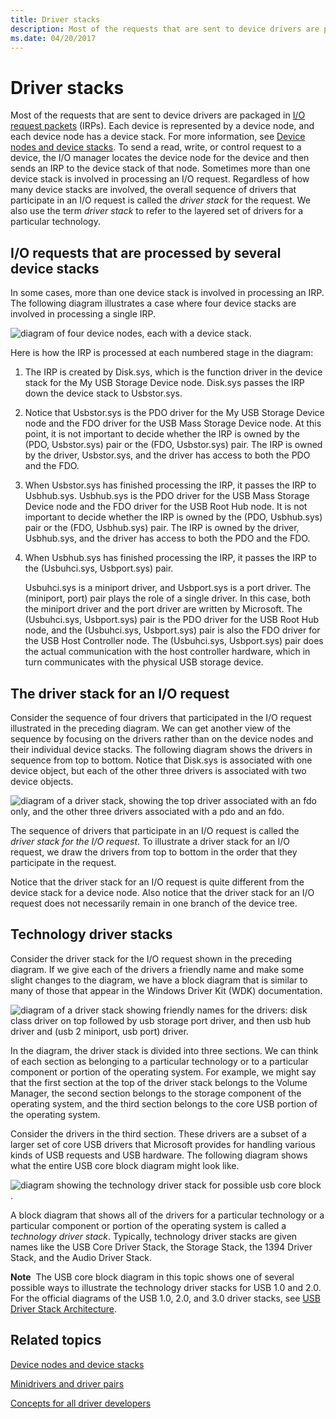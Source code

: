 ```yaml
---
title: Driver stacks
description: Most of the requests that are sent to device drivers are packaged in I/O request packets (IRPs).
ms.date: 04/20/2017
---
```


# Driver stacks


Most of the requests that are sent to device drivers are packaged in [I/O request packets](i-o-request-packets.md) (IRPs). Each device is represented by a device node, and each device node has a device stack. For more information, see [Device nodes and device stacks](device-nodes-and-device-stacks.md). To send a read, write, or control request to a device, the I/O manager locates the device node for the device and then sends an IRP to the device stack of that node. Sometimes more than one device stack is involved in processing an I/O request. Regardless of how many device stacks are involved, the overall sequence of drivers that participate in an I/O request is called the *driver stack* for the request. We also use the term *driver stack* to refer to the layered set of drivers for a particular technology.

## <span id="I_O_requests_that_are_processed_by_several_device_stacks"></span><span id="i_o_requests_that_are_processed_by_several_device_stacks"></span><span id="I_O_REQUESTS_THAT_ARE_PROCESSED_BY_SEVERAL_DEVICE_STACKS"></span>I/O requests that are processed by several device stacks


In some cases, more than one device stack is involved in processing an IRP. The following diagram illustrates a case where four device stacks are involved in processing a single IRP.

![diagram of four device nodes, each with a device stack.](images/chain01.png)

Here is how the IRP is processed at each numbered stage in the diagram:

1.  The IRP is created by Disk.sys, which is the function driver in the device stack for the My USB Storage Device node. Disk.sys passes the IRP down the device stack to Usbstor.sys.

2.  Notice that Usbstor.sys is the PDO driver for the My USB Storage Device node and the FDO driver for the USB Mass Storage Device node. At this point, it is not important to decide whether the IRP is owned by the (PDO, Usbstor.sys) pair or the (FDO, Usbstor.sys) pair. The IRP is owned by the driver, Usbstor.sys, and the driver has access to both the PDO and the FDO.
3.  When Usbstor.sys has finished processing the IRP, it passes the IRP to Usbhub.sys. Usbhub.sys is the PDO driver for the USB Mass Storage Device node and the FDO driver for the USB Root Hub node. It is not important to decide whether the IRP is owned by the (PDO, Usbhub.sys) pair or the (FDO, Usbhub.sys) pair. The IRP is owned by the driver, Usbhub.sys, and the driver has access to both the PDO and the FDO.

4.  When Usbhub.sys has finished processing the IRP, it passes the IRP to the (Usbuhci.sys, Usbport.sys) pair.

    Usbuhci.sys is a miniport driver, and Usbport.sys is a port driver. The (miniport, port) pair plays the role of a single driver. In this case, both the miniport driver and the port driver are written by Microsoft. The (Usbuhci.sys, Usbport.sys) pair is the PDO driver for the USB Root Hub node, and the (Usbuhci.sys, Usbport.sys) pair is also the FDO driver for the USB Host Controller node. The (Usbuhci.sys, Usbport.sys) pair does the actual communication with the host controller hardware, which in turn communicates with the physical USB storage device.

## <span id="The_driver_stack_for_an_I_O_request"></span><span id="the_driver_stack_for_an_i_o_request"></span><span id="THE_DRIVER_STACK_FOR_AN_I_O_REQUEST"></span>The driver stack for an I/O request


Consider the sequence of four drivers that participated in the I/O request illustrated in the preceding diagram. We can get another view of the sequence by focusing on the drivers rather than on the device nodes and their individual device stacks. The following diagram shows the drivers in sequence from top to bottom. Notice that Disk.sys is associated with one device object, but each of the other three drivers is associated with two device objects.

![diagram of a driver stack, showing the top driver associated with an fdo only, and the other three drivers associated with a pdo and an fdo.](images/driverstack01.png)

The sequence of drivers that participate in an I/O request is called the *driver stack for the I/O request*. To illustrate a driver stack for an I/O request, we draw the drivers from top to bottom in the order that they participate in the request.

Notice that the driver stack for an I/O request is quite different from the device stack for a device node. Also notice that the driver stack for an I/O request does not necessarily remain in one branch of the device tree.

## <span id="Technology_driver_stacks"></span><span id="technology_driver_stacks"></span><span id="TECHNOLOGY_DRIVER_STACKS"></span>Technology driver stacks


Consider the driver stack for the I/O request shown in the preceding diagram. If we give each of the drivers a friendly name and make some slight changes to the diagram, we have a block diagram that is similar to many of those that appear in the Windows Driver Kit (WDK) documentation.

![diagram of a driver stack showing friendly names for the drivers: disk class driver on top followed by usb storage port driver, and then usb hub driver and (usb 2 miniport, usb port) driver.](images/driverstack02.png)

In the diagram, the driver stack is divided into three sections. We can think of each section as belonging to a particular technology or to a particular component or portion of the operating system. For example, we might say that the first section at the top of the driver stack belongs to the Volume Manager, the second section belongs to the storage component of the operating system, and the third section belongs to the core USB portion of the operating system.

Consider the drivers in the third section. These drivers are a subset of a larger set of core USB drivers that Microsoft provides for handling various kinds of USB requests and USB hardware. The following diagram shows what the entire USB core block diagram might look like.

![diagram showing the technology driver stack for possible usb core block .](images/technologystack01.png)

A block diagram that shows all of the drivers for a particular technology or a particular component or portion of the operating system is called a *technology driver stack*. Typically, technology driver stacks are given names like the USB Core Driver Stack, the Storage Stack, the 1394 Driver Stack, and the Audio Driver Stack.

**Note**  The USB core block diagram in this topic shows one of several possible ways to illustrate the technology driver stacks for USB 1.0 and 2.0. For the official diagrams of the USB 1.0, 2.0, and 3.0 driver stacks, see [USB Driver Stack Architecture](../usbcon/usb-3-0-driver-stack-architecture.md).

 

## <span id="related_topics"></span>Related topics


[Device nodes and device stacks](device-nodes-and-device-stacks.md)

[Minidrivers and driver pairs](minidrivers-and-driver-pairs.md)

[Concepts for all driver developers](concepts-and-knowledge-for-all-driver-developers.md)

